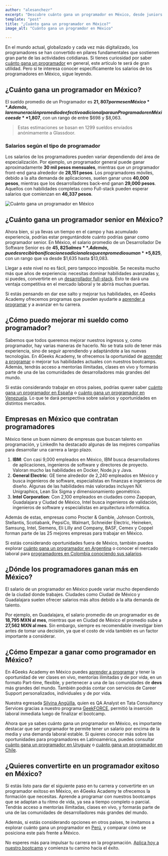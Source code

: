 ```yaml
---
author: "alesanchezr"
excerpt: "Descubre cuánto gana un programador en México, desde juniors hasta seniors. Conoce los salarios, las oportunidades laborales y cómo avanzar en tu carrera con 4Geeks Academy. 📈💻"
template: "post" 
title: "¿Cuánto gana un programador en México?"
image_alt: "Cuánto gana un programdor en México"

---
```


En el mundo actual, globalizado y cada vez más digitalizado, los programadores se han convertido en pilares fundamentales que sostienen gran parte de las actividades cotidianas. Si tienes curiosidad por saber [cuánto gana un programador](https://4geeksacademy.com/es/cuanto-gana-un-programador/cuanto-gana-un-programador) en general, este artículo te será de gran utilidad. Pero si te interesa conocer específicamente los salarios de los programadores en México, sigue leyendo.


## ¿Cuánto gana un programador en México?

El sueldo promedio de un Programador es **$21,807 por mes en México**. Además, la remuneración promedio de efectivo adicional para un Programador en México es de **$1,807**, con un rango de entre $698 y $8,063. 
> Estas estimaciones se basan en 1299 sueldos enviados anónimamente a Glassdoor.


### Salarios según el tipo de programador

Los salarios de los programadores pueden variar dependiendo del área de especialización. Por ejemplo, un programador general puede ganar aproximadamente **30 mil pesos mensuales**, mientras que un programador front-end gana alrededor de **28,151 pesos**. Los programadores móviles, debido a la alta demanda de aplicaciones, suelen ganar unos **40,000 pesos**, mientras que los desarrolladores back-end ganan **29,000 pesos**. Aquellos con habilidades completas como Full-stack pueden esperar salarios que comienzan en **46,337 pesos**.

![Cuánto gana un programador en México](https://breathecode.herokuapp.com/v1/media/file/plaza-mexico-cuanto-gana-un-programador-jpg)

## ¿Cuánto gana un programador senior en México?

Ahora bien, si ya llevas un tiempo en el campo y has acumulado experiencia, podrías estar preguntándote cuánto podrías ganar como programador senior. En México, el salario promedio de un Desarrollador De Software Senior es de **$45,825 al mes**. Además, puedes recibir bonificaciones adicionales que en promedio suman **$5,825**, con un rango que va desde $1,635 hasta $13,083.

Llegar a este nivel no es fácil, pero tampoco imposible. Se necesita mucho más que años de experiencia: necesitas dominar habilidades avanzadas y, si puedes, convertirte en un [desarrollador full-stack](https://4geeksacademy.com/es/coding-bootcamps/full-stack-part-time). Esto te dará una ventaja competitiva en el mercado laboral y te abrirá muchas puertas.

Si estás pensando en dar ese salto y mejorar tus habilidades, en 4Geeks Academy ofrecemos programas que pueden ayudarte a [aprender a programar](https://4geeksacademy.com/es/coding-campus/bootcamp-programacion-mexico) y a avanzar en tu carrera.

## ¿Cómo puedo mejorar mi sueldo como programador?

Sabemos que todos queremos mejorar nuestros ingresos y, como programador, hay varias maneras de hacerlo. No se trata solo de tener más experiencia, sino de seguir aprendiendo y adaptándote a las nuevas tecnologías. En 4Geeks Academy, te ofrecemos la oportunidad de [aprender a programar](https://4geeksacademy.com/es/coding-campus/bootcamp-programacion-mexico) o mejorar tus habilidades actuales con nuestros bootcamps. Además, tendrás acceso a mentorías ilimitadas, clases en vivo y formarás parte de una de las comunidades de desarrolladores más grandes del mundo.

Si estás considerando trabajar en otros países, podrías querer saber [cuánto gana un programador en España](https://4geeksacademy.com/es/cuanto-gana-un-programador/cuanto-gana-un-programador-en-espana) o [cuánto gana un programador en Venezuela](https://4geeksacademy.com/es/cuanto-gana-un-programador/cuanto-gana-un-programador-en-venezuela). Lo que te dará perspectiva sobre salarios y oportunidades en distintos mercados.

## Empresas  en México que contratan programadores 

México tiene un buen número de empresas que buscan talento en programación, y LinkedIn ha destacado algunas de las mejores compañías para desarrollar una carrera a largo plazo.

1. **IBM**: Con casi 9,000 empleados en México, IBM busca desarrolladores de aplicaciones, ingenieros de software y directores de proyecto. Valoran mucho las habilidades en Docker, Node.js y Java.
2. **General Electric**: GE tiene alrededor de 2,240 empleados en México y busca ingenieros de software, especialistas en finanzas e ingenieros de diseño. Algunas de las habilidades más valoradas incluyen NX Unigraphics, Lean Six Sigma y dimensionamiento geométrico.
3. **Intel Corporation**: Con 2,100 empleados en ciudades como Zapopan, Guadalajara y Ciudad de México, Intel busca ingenieros de validación, ingenieros de software y especialistas en arquitectura informática.

Además de estas, empresas como Procter & Gamble, Johnson Controls, Stellantis, Scotiabank, PepsiCo, Walmart, Schneider Electric, Heineken, Samsung, Intel, Siemens, Eli Lilly and Company, BASF, Cemex y Coppel forman parte de las 25 mejores empresas para trabajar en México.

Si estás considerando oportunidades fuera de México, también puedes explorar [cuánto gana un programador en Argentina](https://4geeksacademy.com/es/cuanto-gana-un-programador/cuanto-gana-un-programador-en-argentina) o conocer el mercado laboral para [programadores en Colombia conociendo sus salarios](https://4geeksacademy.com/es/cuanto-gana-un-programador/cuanto-gana-un-programador-en-colombia).


## ¿Dónde los programadores ganan más en México?

El salario de un programador en México puede variar mucho dependiendo de la ciudad donde trabajes. Ciudades como Ciudad de México y Guadalajara suelen ofrecer salarios más altos debido a la alta demanda de talento.

Por ejemplo, en Guadalajara, el salario promedio de un programador es de **18,795 MXN al mes**, mientras que en Ciudad de México el promedio sube a **27,562 MXN al mes**. Sin embargo, siempre es recomendable investigar bien antes de tomar una decisión, ya que el costo de vida también es un factor importante a considerar.


## ¿Cómo Empezar a ganar como programador en México?

En 4Geeks Academy en México puedes [aprender a programar](https://4geeksacademy.com/es/coding-campus/bootcamp-programacion-mexico) y tener la oportunidad de ver clases en vivo, mentorías ilimitadas y de por vida, en un formato Part-time, flexible, y pertenecer a una de las comunidades de **devs** más grandes del mundo. También podrás contar con servicios de Career Support personalizados, individuales y de por vida.

Nuestra egresada [Silvina Angüilla](https://www.linkedin.com/in/silvina-anguilla/), quien es QA Analyst en Tata Consultancy Services gracias a nuestro programa [GeekFORCE](https://4geeksacademy.com/us/geekforce-career-support), permitió la inserción laboral inmediata luego de finalizar el bootcamp.

Ahora que ya sabes cuánto gana un programador en México, es importante destacar que ser programador te permite tener un salario por encima de la media y una demanda laboral estable. Si quieres conocer más sobre las oportunidades para programadores en Latinoamérica, puedes consultar [cuánto gana un programador en Uruguay](/es/cuanto-gana-un-programador/cuanto-gana-un-programador-en-uruguay) o [cuánto gana un programador en Chile](/es/cuanto-gana-un-programador/cuanto-gana-un-programador-en-chile).  

## ¿Quieres convertirte en un programador exitoso en México?

Si estás listo para dar el siguiente paso en tu carrera y convertirte en un programador exitoso en México, en 4Geeks Academy te ofrecemos la formación que necesitas. Aprende a programar con nuestros bootcamps que se adaptan a tu ritmo de vida, ya sea a tiempo completo o parcial. Tendrás acceso a mentorías ilimitadas, clases en vivo, y formarás parte de una de las comunidades de desarrolladores más grandes del mundo.

Además, si estás considerando opciones en otros países, te invitamos a explorar cuánto gana un programador en [Perú](https://4geeksacademy.com/es/cuanto-gana-un-programador/cuanto-gana-un-programador-en-peru), y comparar cómo se posiciona este país frente a México.

No esperes más para impulsar tu carrera en la programación. [Aplica hoy a nuestro bootcamp](https://4geeksacademy.com/es/coding-campus/bootcamp-programacion-mexico) y comienza tu camino hacia el éxito.

